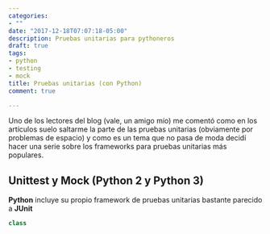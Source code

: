 ```yaml
---
categories:
- ""
date: "2017-12-18T07:07:18-05:00"
description: Pruebas unitarias para pythoneros
draft: true
tags:
- python
- testing
- mock
title: Pruebas unitarias (con Python)
comment: true

---
```



Uno de los lectores del blog (vale, un amigo mío) me comentó como en los
artículos suelo saltarme la parte de las pruebas unitarias (obviamente por
problemas de espacio) y como es un tema que no pasa de moda decidí hacer una
serie sobre los frameworks para pruebas unitarias más populares.

## Unittest y Mock (Python 2 y Python 3)

**Python** incluye su propio framework de pruebas unitarias bastante parecido a
**JUnit**

```python
class
```

